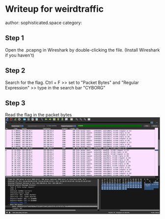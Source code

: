 # Writeup for weirdtraffic

author: sophisticated.space
category: 


## Step 1
Open the .pcapng in Wireshark by double-clicking the file. (Install Wireshark if you haven't)

## Step 2
Search for the flag. Ctrl + F >> set to "Packet Bytes" and "Regular Expression" >> type in the search bar "CYBORG"


## Step 3
Read the flag in the packet bytes
![alt text](./flaginwireshark.png)
